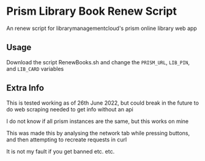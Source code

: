 # Prism Library Book Renew Script
An renew script for librarymanagementcloud's prism online library web app

## Usage
Download the script RenewBooks.sh and change the `PRISM_URL`, `LIB_PIN`, and `LIB_CARD` variables

## Extra Info
This is tested working as of 26th June 2022, but could break in the future to do web scraping needed to get info without an api

I do not know if all prism instances are the same, but this works on mine

This was made this by analysing the network tab while pressing buttons, and then attempting to recreate requests in curl

It is not my fault if you get banned etc. etc.
